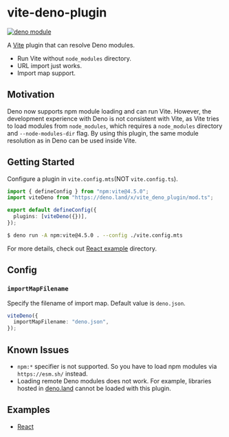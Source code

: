 # vite-deno-plugin

[![deno module](https://shield.deno.dev/x/vite_deno_plugin)](https://deno.land/x/vite_deno_plugin)

A [Vite](https://vitejs.dev) plugin that can resolve Deno modules.

- Run Vite without `node_modules` directory.
- URL import just works.
- Import map support.

## Motivation

Deno now supports npm module loading and can run Vite. However, the development
experience with Deno is not consistent with Vite, as Vite tries to load modules
from `node_modules`, which requires a `node_modules` directory and
`--node-modules-dir` flag. By using this plugin, the same module resolution as
in Deno can be used inside Vite.

## Getting Started

Configure a plugin in `vite.config.mts`(NOT `vite.config.ts`).

```typescript
import { defineConfig } from "npm:vite@4.5.0";
import viteDeno from "https://deno.land/x/vite_deno_plugin/mod.ts";

export default defineConfig({
  plugins: [viteDeno({})],
});
```

```bash
$ deno run -A npm:vite@4.5.0 . --config ./vite.config.mts
```

For more details, check out
[React example](https://github.com/anatoo/vite-deno-plugin/tree/main/examples/react)
directory.

## Config

### `importMapFilename`

Specify the filename of import map. Default value is `deno.json`.

```typescript
viteDeno({
  importMapFilename: "deno.json",
});
```

## Known Issues

- `npm:*` specifier is not supported. So you have to load npm modules
  via `https://esm.sh/` instead.
- Loading remote Deno modules does not work. For example, libraries hosted in [deno.land](https://deno.land) cannot be loaded with this plugin.

## Examples

- [React](https://github.com/anatoo/vite-deno-plugin/tree/main/examples/react)
